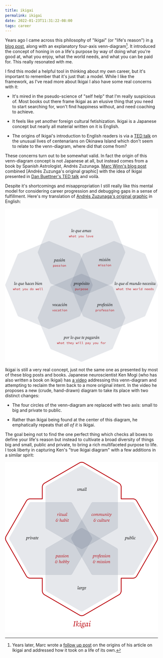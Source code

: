 ```yaml
---
title: ikigai
permalink: ikigai
date: 2022-01-23T11:31:22-08:00
tags: career
---
```


Years ago I came across this philosophy of "Ikigai" (or "life's reason") in [a
blog post][marc winn's blog post], along with an explanatory four-axis
venn-diagram[^meme seeding]. It introduced the concept of honing in on a life's
purpose by way of doing what you're good at, what you enjoy, what the world
needs, and what you can be paid for. This really resonated with me.

[^meme seeding]: Years later, Marc wrote a [follow up
post][marc winn's follow up] on the origins of his article on Ikigai and
addressed how it took on a life of its own.

I find this model a helpful tool in thinking about my own career, but it's
important to remember that it's just that: a model. While I like the framework,
as I've read more about Ikigai I also have some real concerns with it:

- It's mired in the pseudo-science of "self help" that I'm really suspicious of.
  Most books out there frame Ikigai as an elusive thing that you need to start
  searching for, won't find happiness without, and need coaching to achieve.

- It feels like yet another foreign cultural fetishization. Ikigai is a Japanese
  concept but nearly all material written on it is English.

- The origins of Ikigai's introduction to English readers is via a [TED
  talk][dan buettner's ted talk] on the unusual lives of centenarians on Okinawa
  Island which don't seem to relate to the venn-diagram, where did that come
  from?

These concerns turn out to be somewhat valid. In fact the origin of this
venn-diagram concept is not Japanese at all, but instead comes from a book by
Spanish Astrologist, Andrés Zuzunaga. [Marc Winn's blog post] combined [Andrés
Zuzunga's original graphic] with the idea of Ikigai presented in [Dan Buettner's
TED talk] and voilà.

Despite it's shortcomings and misappropriation I still really like this mental
model for considering career progression and debugging gaps in a sense of
fulfillment. Here's my translation of [Andrés Zuzunaga's original graphic] in
English:

![purpose.svg](../media/82b332968f3e80ff.svg)

Ikigai is still a very real concept, just not the same one as presented by most
of these blog posts and books. Japanese neuroscientist Ken Mogi (who has also
written a book on Ikigai) has [a video][ken mogi's video] addressing this
venn-diagram and attempting to reclaim the term back to a more original intent.
In the video he proposes a new (crude, hand-drawn) diagram to take its place
with two distinct changes:

- The four circles of the venn-diagram are replaced with two axis: small to big
  and private to public.

- Rather than Ikigai being found at the center of this diagram, he emphatically
  repeats that _all of it_ is Ikigai.

The goal being not to find the one perfect thing which checks all boxes to
define your life's reason but instead to cultivate a broad diversity of things
big and small, public and private, to bring a rich multifaceted purpose to life.
I took liberty in capturing Ken's "true Ikigai diagram" with a few additions in
a similar spirit:

![ikagai.svg](../media/2323a938a1a47935.svg)

[marc winn's blog post]: https://theviewinside.me/what-is-your-ikigai/
[marc winn's follow up]: https://theviewinside.me/meme-seeding/
[dan buettner's ted talk]:
  http://www.ted.com/talks/dan_buettner_how_to_live_to_be_100
[andrés zuzunaga's original graphic]: https://www.cosmograma.com/proposito.php
[ken mogi's video]: https://youtu.be/a_2RIydy_NQ
